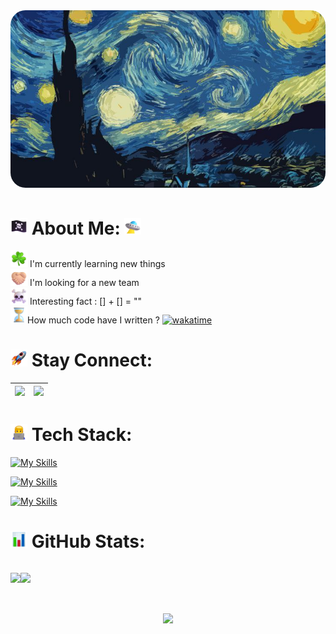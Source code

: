 <div class="header-container" 
  style="display: flex;
  justify-content: center;
  overflow: auto;
  margin-bottom: 3rem;">

  <img src="./img/Starry_night.jpg" alt="header" class="header-image" style="border-radius: 24px;"/>
</div>

# <img src="./img/Pirate_Flag.png" alt="Pirate Flag" style= "width: 27px ; height: 27px ;" /> About Me: <img src="./img/Flying_Saucer.png" alt="Flying Saucer" style= "width: 27px ; height: 27px ;" />

<div style="margin-bottom: 2rem;">
  
  <img src="./img/Shamrock.webp" alt="Shamrock" style= "width: 27px ; height: 27px ;" /> I'm currently learning new things<br>
  <img src="./img/Folded_Hands_Light_Skin_Tone.png" alt="Folded Hands Light Skin Tone" style= "width: 27px ; height: 27px ;" /> I'm looking for a new team<br>
  <img src="./img/Skull_and_Crossbones.png" alt="Skull and Crossbones" style= "width: 27px ; height: 27px ;" /> Interesting fact : [] + [] = "" <br />
  <img src="./img/Hourglass_Not_Done.png" alt="Hourglass Not Done" style= "width: 27px ; height: 27px ;" />How much code have I written ?
  [![wakatime](https://wakatime.com/badge/user/250f79db-0cf4-4f2f-9186-669897a7487e.svg)](https://wakatime.com/@250f79db-0cf4-4f2f-9186-669897a7487e)
</div>

# <img src="./img/Rocket.webp" alt="Rocket" style= "width: 27px ; height: 27px ;" /> Stay Connect:

| ![](https://github-readme-stats.vercel.app/api?username=AliScripter&theme=transparent&hide_border=true&include_all_commits=true&count_private=true) | ![](https://github-readme-stats.vercel.app/api/top-langs/?username=AliScripter&theme=transparent&hide_border=true&include_all_commits=true&count_private=true&layout=compact) |
| --------------------------------------------------------------------------------------------------------------------------------------------------- | ----------------------------------------------------------------------------------------------------------------------------------------------------------------------------- |

# <img src="./img/Man_Technologist.webp" alt="Man Technologist" style= "width: 27px ; height: 27px ;" /> Tech Stack:

<div style="margin-bottom: 2rem;">
  
  [![My Skills](https://skillicons.dev/icons?i=nuxt,vue,pinia,php,mysql,firebase,wordpress,typescript,javascript,&theme=dark)](#)

[![My Skills](https://skillicons.dev/icons?i=git,github,gitlab,npm,tailwind,bootstrap,sass,css,html,&theme=dark)](#)

[![My Skills](https://skillicons.dev/icons?i=linux,vscode,postman,&theme=dark)](#)

</div>

# <img src="./img/Bar_Chart.webp" alt="Bar Chart" style= "width: 27px ; height: 27px ;" /> GitHub Stats:

<div style="margin-bottom: 2rem;display: flex; align-items: start;">

![](https://github-readme-stats.vercel.app/api?username=AliScripter&theme=transparent&hide_border=true&include_all_commits=true&count_private=true)

  <div class="top">

![](https://github-readme-stats.vercel.app/api/top-langs/?username=AliScripter&theme=transparent&hide_border=true&include_all_commits=true&count_private=true&layout=compact)

  </div>
</div>

<div class="video-container" style="display: flex; justify-content: center;">
  <img src="./img/film.gif"
  style="max-width: 100%;
  height: auto;
  aspect-ratio: 16/9;">
</div>
